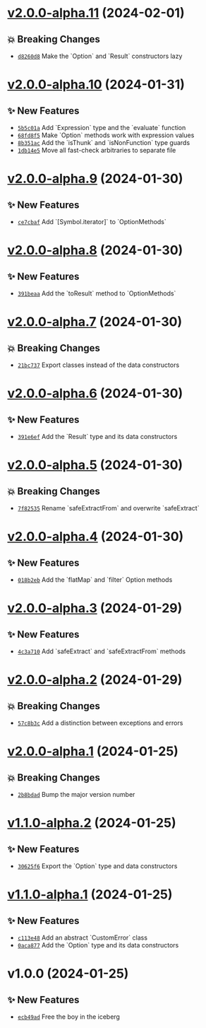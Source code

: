 # [v2.0.0-alpha.11](https://github.com/aaditmshah/aang/compare/v2.0.0-alpha.10...v2.0.0-alpha.11) (2024-02-01)

## 💥 Breaking Changes

- [`d8260d8`](https://github.com/aaditmshah/aang/commit/d8260d8) Make the &#x60;Option&#x60; and &#x60;Result&#x60; constructors lazy

# [v2.0.0-alpha.10](https://github.com/aaditmshah/aang/compare/v2.0.0-alpha.9...v2.0.0-alpha.10) (2024-01-31)

## ✨ New Features

- [`5b5c01a`](https://github.com/aaditmshah/aang/commit/5b5c01a) Add &#x60;Expression&#x60; type and the &#x60;evaluate&#x60; function
- [`68fd8f5`](https://github.com/aaditmshah/aang/commit/68fd8f5) Make &#x60;Option&#x60; methods work with expression values
- [`8b351ac`](https://github.com/aaditmshah/aang/commit/8b351ac) Add the &#x60;isThunk&#x60; and &#x60;isNonFunction&#x60; type guards
- [`1db14e5`](https://github.com/aaditmshah/aang/commit/1db14e5) Move all fast-check arbitraries to separate file

# [v2.0.0-alpha.9](https://github.com/aaditmshah/aang/compare/v2.0.0-alpha.8...v2.0.0-alpha.9) (2024-01-30)

## ✨ New Features

- [`ce7cbaf`](https://github.com/aaditmshah/aang/commit/ce7cbaf) Add &#x60;[Symbol.iterator]&#x60; to &#x60;OptionMethods&#x60;

# [v2.0.0-alpha.8](https://github.com/aaditmshah/aang/compare/v2.0.0-alpha.7...v2.0.0-alpha.8) (2024-01-30)

## ✨ New Features

- [`391beaa`](https://github.com/aaditmshah/aang/commit/391beaa) Add the &#x60;toResult&#x60; method to &#x60;OptionMethods&#x60;

# [v2.0.0-alpha.7](https://github.com/aaditmshah/aang/compare/v2.0.0-alpha.6...v2.0.0-alpha.7) (2024-01-30)

## 💥 Breaking Changes

- [`21bc737`](https://github.com/aaditmshah/aang/commit/21bc737) Export classes instead of the data constructors

# [v2.0.0-alpha.6](https://github.com/aaditmshah/aang/compare/v2.0.0-alpha.5...v2.0.0-alpha.6) (2024-01-30)

## ✨ New Features

- [`391e6ef`](https://github.com/aaditmshah/aang/commit/391e6ef) Add the &#x60;Result&#x60; type and its data constructors

# [v2.0.0-alpha.5](https://github.com/aaditmshah/aang/compare/v2.0.0-alpha.4...v2.0.0-alpha.5) (2024-01-30)

## 💥 Breaking Changes

- [`7f82535`](https://github.com/aaditmshah/aang/commit/7f82535) Rename &#x60;safeExtractFrom&#x60; and overwrite &#x60;safeExtract&#x60;

# [v2.0.0-alpha.4](https://github.com/aaditmshah/aang/compare/v2.0.0-alpha.3...v2.0.0-alpha.4) (2024-01-30)

## ✨ New Features

- [`018b2eb`](https://github.com/aaditmshah/aang/commit/018b2eb) Add the &#x60;flatMap&#x60; and &#x60;filter&#x60; Option methods

# [v2.0.0-alpha.3](https://github.com/aaditmshah/aang/compare/v2.0.0-alpha.2...v2.0.0-alpha.3) (2024-01-29)

## ✨ New Features

- [`4c3a710`](https://github.com/aaditmshah/aang/commit/4c3a710) Add &#x60;safeExtract&#x60; and &#x60;safeExtractFrom&#x60; methods

# [v2.0.0-alpha.2](https://github.com/aaditmshah/aang/compare/v2.0.0-alpha.1...v2.0.0-alpha.2) (2024-01-29)

## 💥 Breaking Changes

- [`57c8b3c`](https://github.com/aaditmshah/aang/commit/57c8b3c) Add a distinction between exceptions and errors

# [v2.0.0-alpha.1](https://github.com/aaditmshah/aang/compare/v1.1.0-alpha.2...v2.0.0-alpha.1) (2024-01-25)

## 💥 Breaking Changes

- [`2b8bdad`](https://github.com/aaditmshah/aang/commit/2b8bdad) Bump the major version number

# [v1.1.0-alpha.2](https://github.com/aaditmshah/aang/compare/v1.1.0-alpha.1...v1.1.0-alpha.2) (2024-01-25)

## ✨ New Features

- [`30625f6`](https://github.com/aaditmshah/aang/commit/30625f6) Export the &#x60;Option&#x60; type and data constructors

# [v1.1.0-alpha.1](https://github.com/aaditmshah/aang/compare/v1.0.0...v1.1.0-alpha.1) (2024-01-25)

## ✨ New Features

- [`c113e48`](https://github.com/aaditmshah/aang/commit/c113e48) Add an abstract &#x60;CustomError&#x60; class
- [`0aca877`](https://github.com/aaditmshah/aang/commit/0aca877) Add the &#x60;Option&#x60; type and its data constructors

# v1.0.0 (2024-01-25)

## ✨ New Features

- [`ecb49ad`](https://github.com/aaditmshah/aang/commit/ecb49ad) Free the boy in the iceberg
